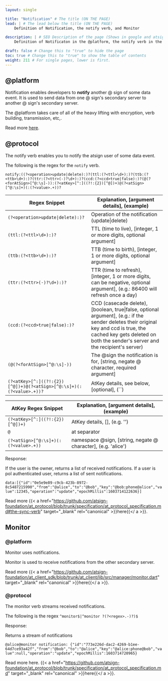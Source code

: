 ```yaml
---
layout: single

title: "Notification" # The title (ON THE PAGE)
lead: | # The lead below the title (ON THE PAGE)
    Definition of Notification, the notify verb, and Monitor

description: | # SEO Description of the page (Shows in google and atsign.dev search)
    Definition of Notificaton in the @platform, the notify verb in the @protocol, and Definition of Monitor in the @platform

draft: false # Change this to "true" to hide the page
toc: true # Change this to "true" to show the table of contents
weight: 211 # For single pages, lower is first.
---
```


## @platform

Notification enables developers to **notify** another @ sign of some data event. It is used to send data from one @ sign's secondary server to another @ sign's secondary server.

The @platform takes care of all of the heavy lifting with encryption, verb building, transmission, etc,.

Read more [here](https://blog.atsign.dev/part-1-the-notify-verb-cko97bv8f00l5gws13umb0nvz).

## @protocol

The notify verb enables you to notify the atsign user of some data event.

The following is the regex for the `notify` verb.

`notify:((?<operation>update|delete):)?(ttl:(?<ttl>\d+):)?(ttb:(?<ttb>\d+):)?(ttr:(?<ttr>(-)?\d+):)?(ccd:(?<ccd>true|false):)?(@(?<forAtSign>[^@:\s]-)):(?<atKey>[^:]((?!:{2})[^@])+)@(?<atSign>[^@:\s]+)(:(?<value>.+))?`

| Regex Snippet                                              | Explanation, [argument details], (example) |
|------------------------------------------------------------|-----------------------------------------------------------------------|
| `(?<operation>update\|delete):)?`     | Operation of the notification (update\|delete) |
| `(ttl:(?<ttl>\d+):)?`                 | TTL (time to live), [integer, 1 or more digits, optional argument] |
| `(ttb:(?<ttb>\d+):)?`                 | TTB (time to birth), [integer, 1 or more digits, optional argument] |
| `(ttr:(?<ttr>(-)?\d+):)?`             | TTR (time to refresh), [integer, 1 or more digits, can be negative, optional argument], (e.g.: 86400 will refresh once a day) |
| `(ccd:(?<ccd>true\|false):)?`         | CCD (casecade delete), [boolean, true\|false, optional argument], (e.g.: if the sender deletes their original key and ccd is true, the cached key gets deleted on both the sender's server and the recipient's server) |
| `(@(?<forAtSign>[^@:\s]-))`           | The @sign the notification is for, [string, negate @ character, required argument] |
| `(?<atKey>[^:]((?!:{2})[^@])+)@(?<atSign>[^@:\s]+)(:(?<value>.+))?`| AtKey details, see below, [optional], (``) |

| AtKey Regex Snippet | Explanation, [argument details], (example) |
|---------------------------------------|-----------------------------------------------------------------------|
| `(?<atKey>[^:]((?!:{2})[^@])+)` | AtKey details, [], (e.g. '') |
| `@` | at separator |
| `(?<atSign>[^@:\s]+)(:(?<value>.+))` | namespace @sign, [string, negate @ character], (e.g. 'alice') |

Response:

If the user is the owner, returns a list of received notifications. If a user is pol authenticated user, returns a list of sent notifications.

`data:[{"id":"0e5e9e89-c9cb-423b-8972-8c5487215990","from":"@alice","to":"@bob","key":"@bob:phone@alice","value":12345,"operation":"update","epochMillis":1603714122636}]`

Read more {{< a href="https://github.com/atsign-foundation/at_protocol/blob/trunk/specification/at_protocol_specification.md#the-sync-verb" target="_blank" rel="canonical" >}}here{{</ a >}}.

## Monitor

### @platform
Monitor uses notifications.

Monitor is used to receive notifications from the other secondary server.

Read more {{< a href="https://github.com/atsign-foundation/at_client_sdk/blob/trunk/at_client/lib/src/manager/monitor.dart" target="_blank" rel="canonical" >}}here{{</ a >}}.

### @protocol
The monitor verb streams received notifications.

The following is the regex
`^monitor$|^monitor ?(?<regex>.-)?)$`

Response:

Returns a stream of notifications

`@alice@monitor
notification: {"id":"773e226d-dac2-4269-b1ee-64d7ce93a42f","from":"@bob","to":"@alice","key":"@alice:phone@bob","value":null,"operation":"update","epochMillis":1603714720965}`

Read more here.
{{< a href="https://github.com/atsign-foundation/at_protocol/blob/trunk/specification/at_protocol_specification.md" target="_blank" rel="canonical" >}}here{{</ a >}}.